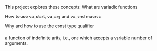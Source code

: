This project explores these concepts:
What are variadic functions

How to use va_start, va_arg and va_end macros

Why and how to use the const type qualifier
###
a function of indefinite arity, i.e., one which accepts a variable number of arguments.
